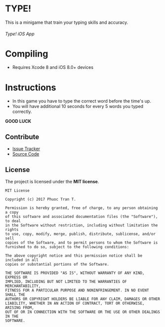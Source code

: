 TYPE!
=====

This is a minigame that train your typing skills and accuracy.
###### Type! iOS App

Compiling
=========

- Requires Xcode 8 and iOS 8.0+ devices

Instructions
============

- In this game you have to type the correct word before the time's up. 
- You will have additional 10 seconds for every 5 words you typed correctly.

__GOOD LUCK__

Contribute
----------

- [Issue Tracker](http://github.com/phuocpeter19/Type-/issues)
- [Source Code](http://github.com/phuocpeter19/Type-)

License
-------
The project is licensed under the __MIT license__.

```
MIT License

Copyright (c) 2017 Phuoc Tran T.

Permission is hereby granted, free of charge, to any person obtaining a copy
of this software and associated documentation files (the "Software"), to deal
in the Software without restriction, including without limitation the rights
to use, copy, modify, merge, publish, distribute, sublicense, and/or sell
copies of the Software, and to permit persons to whom the Software is
furnished to do so, subject to the following conditions:

The above copyright notice and this permission notice shall be included in all
copies or substantial portions of the Software.

THE SOFTWARE IS PROVIDED "AS IS", WITHOUT WARRANTY OF ANY KIND, EXPRESS OR
IMPLIED, INCLUDING BUT NOT LIMITED TO THE WARRANTIES OF MERCHANTABILITY,
FITNESS FOR A PARTICULAR PURPOSE AND NONINFRINGEMENT. IN NO EVENT SHALL THE
AUTHORS OR COPYRIGHT HOLDERS BE LIABLE FOR ANY CLAIM, DAMAGES OR OTHER
LIABILITY, WHETHER IN AN ACTION OF CONTRACT, TORT OR OTHERWISE, ARISING FROM,
OUT OF OR IN CONNECTION WITH THE SOFTWARE OR THE USE OR OTHER DEALINGS IN THE
SOFTWARE.
```
